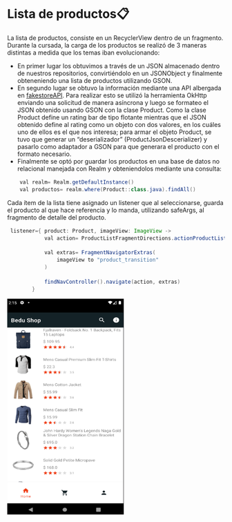 # Lista de productos📋

La lista de productos, consiste en un RecyclerView dentro de un fragmento.
Durante la cursada, la carga de los productos se realizó de 3 maneras distintas a medida que los temas iban evolucionando:
- En primer lugar los obtuvimos a través de un JSON almacenado dentro de nuestros repositorios, convirtiéndolo en un JSONObject y finalmente obteneniendo una lista de productos utilizando GSON.
- En segundo lugar se obtuvo la información mediante una API albergada en [fakestoreAPI](https://fakestoreapi.com/products).
Para realizar esto se utilizó la herramienta OkHttp enviando una solicitud de manera asíncrona y luego se formateo el JSON obtenido usando GSON con la clase Product. 
Como la clase Product define un rating bar de tipo flotante mientras que el JSON obtenido define al rating como un objeto con dos valores, en los cuáles uno de ellos es el que nos interesa; para armar el objeto Product, se tuvo que generar un “deserializador” (ProductJsonDescerializer) y pasarlo como adaptador a GSON para que generara el producto con el formato necesario.
- Finalmente se optó por guardar los productos en una base de datos no relacional manejada con  Realm y obteniendolos mediante una consulta:

```java
    val realm= Realm.getDefaultInstance()
    val productos= realm.where(Product::class.java).findAll()
```

Cada ítem de la lista tiene asignado un listener que al seleccionarse, guarda el producto al que hace referencia y lo manda, utilizando safeArgs, al fragmento de detalle del producto.

```java
 listener={ product: Product, imageView: ImageView ->
            val action= ProductListFragmentDirections.actionProductListFragment2ToProductDetailFragment2(product)
            
            val extras= FragmentNavigatorExtras(
                imageView to "product_transition"
            )

            findNavController().navigate(action, extras)
        }
```

<img src="../imagenes/listaProductos.png" width=" 270px" height="500px" >